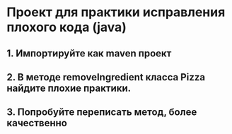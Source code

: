# Проект для практики исправления плохого кода (java)
## 1. Импортируйте как maven проект
## 2. В методе removeIngredient класса Pizza найдите плохие практики.
## 3. Попробуйте переписать метод, более качественно
